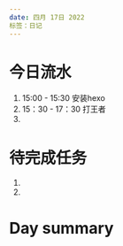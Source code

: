 ```yaml
---
date: 四月 17日 2022
标签：日记
---
```


# 今日流水
1. 15:00 - 15:30 安装hexo
2. 15：30 - 17：30 打王者
3. 

# 待完成任务
1.  
2. 

# Day summary




